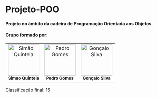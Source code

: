 # Projeto-POO
#### Projeto no âmbito da cadeira de Programação Orientada aos Objetos
#### Grupo formado por:
<table>
<tr>
    <td align="center">
        <a href="https://github.com/SimaoQuintela">
            <img src="https://avatars.githubusercontent.com/u/71183501?v=4" width="100;" alt="Simão Quintela"/>
            <br />
            <sub><b>Simao Quintela</b></sub>
        </a>
    </td>
    <td align="center">
        <a href="https://github.com/pedro74gomes">
            <img src="https://avatars.githubusercontent.com/u/62063732?v=4" width="100;" alt="Pedro Gomes"/>
            <br />
            <sub><b>Pedro Gomes</b></sub>
        </a>
    </td>
    <td align="center">
        <a href="https://github.com/Goncalo448">
            <img src="https://avatars.githubusercontent.com/u/63649917?v=4" width="100;" alt="Gonçalo Silva"/>
            <br />
            <sub><b>Gonçalo Silva</b></sub>
        </a>
    </td>
  </tr>
</table>
<p>Classificação final: 16</p>
